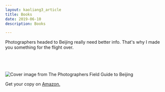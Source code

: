 ```yaml
---
layout: kaoliang3_article
title: Books
date: 2019-06-10
description: Books

---
```




Photographers headed to Beijing really need better info. That's why I made you something for the flight over. 

<div style="margin-top:5em">
<p><img src="https://www.zachmccabe.com/beijing/assets/viz/proof/photographers-field-guide-beijing-500.png" alt="Cover image from The Photographers Field Guide to Beijing" /></p>
</div>

Get your copy on [Amazon.](https://www.amazon.com/Photographers-Field-Guide-Beijing-McCabe-ebook/dp/B072FVKP45/)
